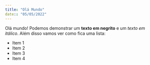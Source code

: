 ```yaml
---
title: "Olá Mundo"
date:: "05/05/2022"
---
```

Olá mundo!
Podemos demonstrar um **texto em negrito** e um _texto em itálico_.
Além disso vamos ver como fica uma lista:
- Item 1
- Item 2
- Item 3
- Item 4